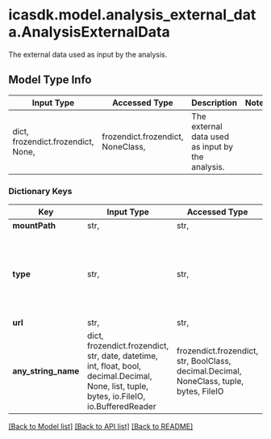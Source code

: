 # icasdk.model.analysis_external_data.AnalysisExternalData

The external data used as input by the analysis.

## Model Type Info
Input Type | Accessed Type | Description | Notes
------------ | ------------- | ------------- | -------------
dict, frozendict.frozendict, None,  | frozendict.frozendict, NoneClass,  | The external data used as input by the analysis. | 

### Dictionary Keys
Key | Input Type | Accessed Type | Description | Notes
------------ | ------------- | ------------- | ------------- | -------------
**mountPath** | str,  | str,  |  | 
**type** | str,  | str,  | Possible values are: s3 &amp; http. More types could be added in a future release. | 
**url** | str,  | str,  |  | 
**any_string_name** | dict, frozendict.frozendict, str, date, datetime, int, float, bool, decimal.Decimal, None, list, tuple, bytes, io.FileIO, io.BufferedReader | frozendict.frozendict, str, BoolClass, decimal.Decimal, NoneClass, tuple, bytes, FileIO | any string name can be used but the value must be the correct type | [optional]

[[Back to Model list]](../../README.md#documentation-for-models) [[Back to API list]](../../README.md#documentation-for-api-endpoints) [[Back to README]](../../README.md)

